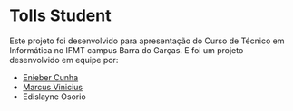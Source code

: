 # Tolls Student 
  
  Este projeto foi desenvolvido para apresentação do Curso de Técnico em Informática no IFMT campus Barra do Garças. E foi um projeto desenvolvido em equipe por: 

* [Enieber Cunha](https://github.com/enieber)
* [Marcus Vinicius](https://www.facebook.com/marcus.meneseses)
* Edislayne Osorio
